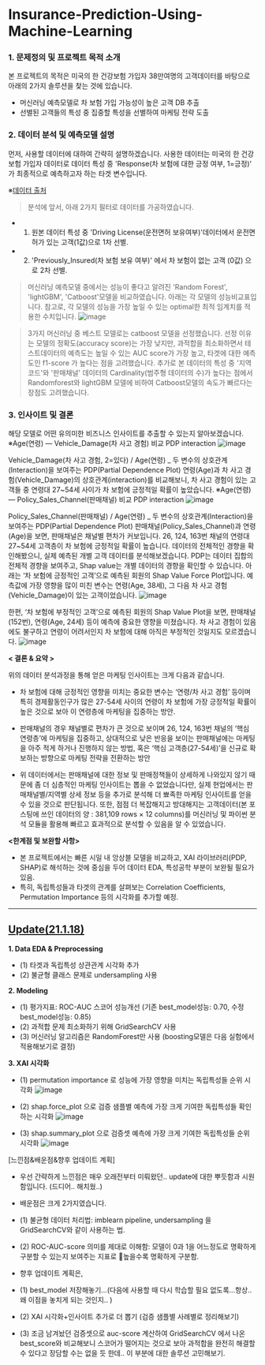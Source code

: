 # Insurance-Prediction-Using-Machine-Learning

### 1. 문제정의 및 프로젝트 목적 소개
본 프로젝트의 목적은 미국의 한 건강보험 가입자 38만여명의 고객데이터를 바탕으로 아래의 2가지 솔루션을 찾는 것에 있습니다.
- 머신러닝 예측모델로 차 보험 가입 가능성이 높은 고객 DB 추출
- 선별된 고객들의 특성 중 집중할 특성을 선별하여 마케팅 전략 도출

### 2. 데이터 분석 및 예측모델 설명
먼저, 사용할 데이터에 대하여 간략히 설명하겠습니다.
사용한 데이터는 미국의 한 건강보험 가입자 데이터로 데이터 특성 중 'Response(차 보험에 대한 긍정 여부, 1=긍정)' 가 최종적으로 예측하고자 하는 타겟 변수입니다.

※[데이터 출처](https://www.kaggle.com/anmolkumar/health-insurance-cross-sell-prediction?select=train.csv)

> 분석에 앞서, 아래 2가지 필터로 데이터를 가공하였습니다.
- 1) 원본 데이터 특성 중 'Driving License(운전면허 보유여부)'데이터에서 운전면허가 있는 고객(1값)으로 1차 선별.
- 2) 'Previously_Insured(차 보험 보유 여부)' 에서 차 보험이 없는 고객 (0값) 으로 2차 선별.

> 머신러닝 예측모델 중에서는 성능이 좋다고 알려진 'Random Forest', 'lightGBM', 'Catboost'모델을 비교하였습니다.
아래는 각 모델의 성능비교표입니다.
참고로, 각 모델의 성능을 가장 높일 수 있는 optimal한 최적 임계치를 적용한 수치입니다.
![image](https://user-images.githubusercontent.com/70046278/112586169-9e4e9a00-8e3e-11eb-883a-02ae5eb26ca8.png)

> 3가지 머신러닝 중 베스트 모델로는 catboost 모델을 선정했습니다.
선정 이유는 모델의 정확도(accuracy score)는 가장 낮지만, 과적합을 최소화하면서 테스트데이터의 예측도는 높일 수 있는 AUC score가 가장 높고, 타겟에 대한 예측도인 f1-score 가 높다는 점을 고려했습니다.
추가로 본 데이터의 특성 중 '지역코드'와 '판매채널' 데이터의 Cardinality(범주형 데이터의 수)가 높다는 점에서 Randomforest와 lightGBM 모델에 비하여 Catboost모델의 속도가 빠르다는 장점도 고려했습니다.

### 3. 인사이트 및 결론

해당 모델로 어떤 유의미한 비즈니스 인사이트를 추출할 수 있는지 알아보겠습니다.
※Age(연령) — Vehicle_Damage(차 사고 경험) 비교 PDP interaction
![image](https://user-images.githubusercontent.com/70046278/112586466-33ea2980-8e3f-11eb-8622-f7ab4ad787f6.png)

Vehicle_Damage(차 사고 경험, 2=있다) / Age(연령) _ 두 변수의 상호관계(Interaction)을 보여주는 PDP(Partial Dependence Plot)
연령(Age)과 차 사고 경험(Vehicle_Damage)의 상호관계(interaction)를 비교해보니, 차 사고 경험이 있는 고객들 중 연령대 27~54세 사이가 차 보험에 긍정적일 확률이 높았습니다.
※Age(연령) — Policy_Sales_Channel(판매채널) 비교 PDP interaction
![image](https://user-images.githubusercontent.com/70046278/112586472-38164700-8e3f-11eb-9337-045e76e09379.png)

Policy_Sales_Channel(판매채널) / Age(연령) _ 두 변수의 상호관계(Interaction)을 보여주는 PDP(Partial Dependence Plot)
판매채널(Policy_Sales_Channel)과 연령(Age)을 보면, 판매채널은 채널별 편차가 커보입니다. 26, 124, 163번 채널의 연령대 27~54세 고객층이 차 보험에 긍정적일 확률이 높습니다.
데이터의 전체적인 경향을 확인해봤으니, 실제 예측된 개별 고객 데이터를 분석해보겠습니다.
PDP는 데이터 집합의 전체적 경향을 보여주고, Shap value는 개별 데이터의 경향을 확인할 수 있습니다.
아래는 ‘차 보험에 긍정적인 고객’으로 예측된 회원의 Shap Value Force Plot입니다. 예측값에 가장 영향을 많이 미친 변수는 연령(Age, 38세), 그 다음 차 사고 경험(Vehicle_Damage)이 있는 고객이었습니다.
![image](https://user-images.githubusercontent.com/70046278/112586502-449a9f80-8e3f-11eb-938d-93153e01dede.png)

한편, ‘차 보험에 부정적인 고객’으로 예측된 회원의 Shap Value Plot을 보면,
판매채널(152번), 연령(Age, 24세) 등이 예측에 중요한 영향을 미쳤습니다. 차 사고 경험이 있음에도 불구하고 연령이 어려서인지 차 보험에 대해 아직은 부정적인 것일지도 모르겠습니다.
![image](https://user-images.githubusercontent.com/70046278/112586514-482e2680-8e3f-11eb-8ef3-41ea91e26a64.png)

**< 결론 & 요약 >**

위의 데이터 분석과정을 통해 얻은 마케팅 인사이트는 크게 다음과 같습니다.
- 차 보험에 대해 긍정적인 영향을 미치는 중요한 변수는 ‘연령/차 사고 경험’ 등이며 특히 경제활동인구가 많은 27-54세 사이의 연령이 차 보험에 가장 긍정적일 확률이 높은 것으로 보아 이 연령층에 마케팅을 집중하는 방안.  
- 판매채널의 경우 채널별로 편차가 큰 것으로 보이며 26, 124, 163번 채널의 ‘핵심 연령층’에 마케팅을 집중하고, 상대적으로 낮은 반응을 보이는 판매채널에는 마케팅을 아주 적게 하거나 진행하지 않는 방법, 혹은 ‘핵심 고객층(27-54세)’을 신규로 확보하는 방향으로 마케팅 전략을 전환하는 방안

- 위 데이터에서는 판매채널에 대한 정보 및 판매정책들이 상세하게 나와있지 않기 때문에 좀 더 심층적인 마케팅 인사이트는 뽑을 수 없었습니다만, 실제 현업에서는 판매채널별/지역별 상세 정보 등을 추가로 분석해 더 뾰족한 마케팅 인사이트를 얻을 수 있을 것으로 판단됩니다.
또한, 점점 더 복잡해지고 방대해지는 고객데이터(본 포스팅에 쓰인 데이터의 양 : 381,109 rows × 12 columns)를 머신러닝 및 파이썬 분석 모듈을 활용해 빠르고 효과적으로 분석할 수 있음을 알 수 있었습니다.

**<한계점 및 보완할 사항>**
- 본 프로젝트에서는 빠른 시일 내 앙상블 모델을 비교하고, XAI 라이브러리(PDP, SHAP)로 해석하는 것에 중심을 두어 데이터 EDA, 특성공학 부분이 보완될 필요가 있음. 
- 특히, 독립특성들과 타겟의 관계를 살펴보는 Correlation Coefficients, Permutation Importance 등의 시각화를 추가할 예정.
---
## [Update(21.1.18)](https://github.com/journey101/Insurance-Prediction-Using-ML/blob/main/Insurance-Prediction-Using-ML.ipynb)
**1. Data EDA & Preprocessing**
- (1) 타겟과 독립특성 상관관계 시각화 추가
- (2) 불균형 클래스 문제로 undersampling 사용

**2. Modeling**
- (1) 평가지표: ROC-AUC 스코어 성능개선 (기존 best_model성능: 0.70, 수정 best_model성능: 0.85)
- (2) 과적합 문제 최소화하기 위해 GridSearchCV 사용
- (3) 머신러닝 알고리즘은 RandomForest만 사용 (boosting모델은 다음 실험에서 적용해보기로 결정) 

**3. XAI 시각화**
- (1) permutation importance 로 성능에 가장 영향을 미치는 독립특성들 순위 시각화
![image](https://user-images.githubusercontent.com/70046278/149968848-26e5fdca-d72c-419b-9ca8-70ce747a6dd6.png)

- (2) shap.force_plot 으로 검증 샘플별 예측에 가장 크게 기여한 독립특성들 확인하는 시각화
![image](https://user-images.githubusercontent.com/70046278/149969176-26b33838-a05a-42bd-a82c-55391f7fcd3e.png)

- (3) shap.summary_plot 으로 검증셋 예측에 가장 크게 기여한 독립특성들 순위 시각화 
![image](https://user-images.githubusercontent.com/70046278/149968707-49a7639b-5b68-4edc-aabd-455625240642.png)

[느낀점&배운점&향후 업데이트 계획]
- 우선 간략하게 느낀점은 매우 오래전부터 미뤄왔던.. update에 대한 뿌듯함과 시원함입니다. (드디어.. 해치웠..)
- 배운점은 크게 2가지였습니다. 
 - (1) 불균형 데이터 처리법: imblearn pipeline, undersampling 을 GridSearchCV와 같이 사용하는 법. 
 - (2) ROC-AUC-score 의미를 제대로 이해함: 모델이 0과 1을 어느정도로 명확하게 구분할 수 있는지 보여주는 지표로 높을수록 명확하게 구분함. 

- 향후 업데이트 계획은, 
 - (1) best_model 저장해놓기…(다음에 사용할 때 다시 학습할 필요 없도록…항상..왜 이점을 놓치게 되는 것인지.. )
 - (2) XAI 시각화+인사이트 추가로 더 뽑기 (검증 샘플별 사례별로 정리해보기)
 - (3) 조금 남겨놨던 검증셋으로 auc-score 계산하여 GridSearchCV 에서 나온best_score와 비교해보니 스코어가 떨어지는 것으로 보아 과적합을 완전히 해결할 수 있다고 장담할 수는 없을 듯 한데.. 이 부분에 대한 솔루션 고민해보기.
